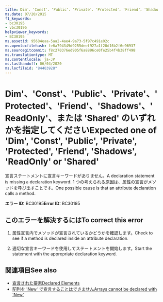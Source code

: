 ```yaml
---
title: Dim'、'Const'、'Public'、'Private'、'Protected'、'Friend'、'Shadows'、'ReadOnly'、または 'Shared' のいずれかを指定してください
ms.date: 07/20/2015
f1_keywords:
- bc30195
- vbc30195
helpviewer_keywords:
- BC30195
ms.assetid: 95684eaa-5aa2-4ae4-9a73-5f97c491e02c
ms.openlocfilehash: fe6a794349d9255deef927a1f20d16b2f6e96937
ms.sourcegitcommit: f8c270376ed905f6a8896ce0fe25b4f4b38ff498
ms.translationtype: MT
ms.contentlocale: ja-JP
ms.lasthandoff: 06/04/2020
ms.locfileid: "84403928"
---
```

# <a name="expected-one-of-dim-const-public-private-protected-friend-shadows-readonly-or-shared"></a><span data-ttu-id="28f2a-102">Dim'、'Const'、'Public'、'Private'、'Protected'、'Friend'、'Shadows'、'ReadOnly'、または 'Shared' のいずれかを指定してください</span><span class="sxs-lookup"><span data-stu-id="28f2a-102">Expected one of 'Dim', 'Const', 'Public', 'Private', 'Protected', 'Friend', 'Shadows', 'ReadOnly' or 'Shared'</span></span>
<span data-ttu-id="28f2a-103">宣言ステートメントに宣言キーワードがありません。</span><span class="sxs-lookup"><span data-stu-id="28f2a-103">A declaration statement is missing a declaration keyword.</span></span> <span data-ttu-id="28f2a-104">1 つの考えられる原因は、属性の宣言がメソッドを呼び出すことです。</span><span class="sxs-lookup"><span data-stu-id="28f2a-104">One possible cause is that an attribute declaration calls a method.</span></span>  
  
 <span data-ttu-id="28f2a-105">**エラー ID:** BC30195</span><span class="sxs-lookup"><span data-stu-id="28f2a-105">**Error ID:** BC30195</span></span>  
  
## <a name="to-correct-this-error"></a><span data-ttu-id="28f2a-106">このエラーを解決するには</span><span class="sxs-lookup"><span data-stu-id="28f2a-106">To correct this error</span></span>  
  
1. <span data-ttu-id="28f2a-107">属性宣言内でメソッドが宣言されているかどうかを確認します。</span><span class="sxs-lookup"><span data-stu-id="28f2a-107">Check to see if a method is declared inside an attribute declaration.</span></span>  
  
2. <span data-ttu-id="28f2a-108">適切な宣言キーワードを使用してステートメントを開始します。</span><span class="sxs-lookup"><span data-stu-id="28f2a-108">Start the statement with the appropriate declaration keyword.</span></span>  
  
## <a name="see-also"></a><span data-ttu-id="28f2a-109">関連項目</span><span class="sxs-lookup"><span data-stu-id="28f2a-109">See also</span></span>

- [<span data-ttu-id="28f2a-110">宣言された要素</span><span class="sxs-lookup"><span data-stu-id="28f2a-110">Declared Elements</span></span>](../programming-guide/language-features/declared-elements/index.md)
- [<span data-ttu-id="28f2a-111">配列を 'New' で宣言することはできません</span><span class="sxs-lookup"><span data-stu-id="28f2a-111">Arrays cannot be declared with 'New'</span></span>](bc30053.md)
